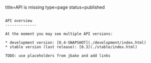 title=API is missing
type=page
status=published
~~~~~~

API overview
--------------

At the moment you may see multiple API versions:

* development version: [0.4-SNAPSHOT](./development/index.html)
* stable version (last release): [0.3](./stable/index.html)

TODO: use placeholders from jbake and add links

